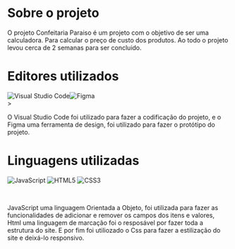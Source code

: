<h1><strong>Sobre o projeto</strong></h1>
<p>O projeto Confeitaria Paraiso é um projeto com o objetivo de ser uma calculadora. Para calcular o preço de custo dos produtos. Ao todo o projeto levou cerca de 2 semanas para ser concluido.</p>
<h1><strong>Editores utilizados</strong></h1>
<div style="display: flex;">
<img src="https://camo.githubusercontent.com/998382ebc9a32162128b00b597ea488192df024fd015e5edec001fe29fcb93a6/68747470733a2f2f696d672e736869656c64732e696f2f62616467652f56697375616c25323053747564696f253230436f64652d3030373864372e7376673f7374796c653d666f722d7468652d6261646765266c6f676f3d76697375616c2d73747564696f2d636f6465266c6f676f436f6c6f723d7768697465" alt="Visual Studio Code" data-canonical-src="https://img.shields.io/badge/Visual%20Studio%20Code-0078d7.svg?style=for-the-badge&amp;logo=visual-studio-code&amp;logoColor=white" style="max-width: 100%;">
 <img src="https://img.shields.io/badge/Figma-6E42A0?style=for-the-badge&logo=figma&logoColor=white" alt="Figma"/>
</div>><br>
<p>O Visual Studio Code foi utilizado para fazer a codificação do projeto, e o Figma uma ferramenta de design, foi utilizado para fazer o protótipo do projeto.</p>
<h1><strong>Linguagens utilizadas</strong></h1>
<p align="left">
  <img src="https://img.shields.io/badge/JavaScript-F7DF1E?style=for-the-badge&logo=javascript&logoColor=black" alt="JavaScript"/>
  <img src="https://img.shields.io/badge/HTML5-E34F26?style=for-the-badge&logo=html5&logoColor=white" alt="HTML5"/>
  <img src="https://img.shields.io/badge/CSS3-1572B6?style=for-the-badge&logo=css3&logoColor=white" alt="CSS3"/>
</p><br>
<p>JavaScript uma linguagem Orientada a Objeto, foi utilizada para fazer as funcionalidades de adicionar e remover os campos dos itens e valores, Html uma linguagem de marcação foi o resposável por fazer toda a estrutura do site. E por
fim foi utiliozado o Css para fazer a estilização do site e deixá-lo responsivo.</p>

